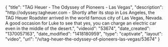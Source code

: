 {
    "title": "TAG Heuer - The Odyssey of Pioneers - Las Vegas",
    "description": "http:\/\/odyssey.tagheuer.com - Shortly after its stop in Los Angeles, the TAG Heuer Roadster arrived in the world famous city of Las Vegas, Nevada. A good occasion for Luke to see that yes, you can charge an electric car even in the middle of the desert.",
    "videoid": "53674",
    "date_created": "1370057163",
    "date_modified": "1418180959",
    "type": "captivate",
    "layout": "video",
    "url": "\/v\/tag-heuer-the-odyssey-of-pioneers-las-vegas\/53674"
}
